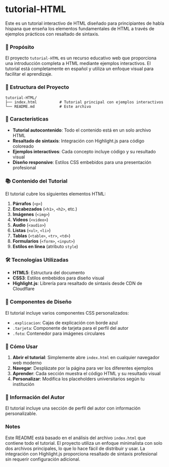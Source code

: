 # tutorial-HTML
Este es un tutorial interactivo de HTML diseñado para principiantes de habla hispana que enseña los elementos fundamentales de HTML a través de ejemplos prácticos con resaltado de sintaxis.

### 🎯 Propósito

El proyecto `tutorial-HTML` es un recurso educativo web que proporciona una introducción completa a HTML mediante ejemplos interactivos.   El tutorial está completamente en español y utiliza un enfoque visual para facilitar el aprendizaje.

### 📁 Estructura del Proyecto

```
tutorial-HTML/
├── index.html          # Tutorial principal con ejemplos interactivos
└── README.md           # Este archivo
```

### 🚀 Características

- **Tutorial autocontenido**: Todo el contenido está en un solo archivo HTML  
- **Resaltado de sintaxis**: Integración con Highlight.js para código coloreado  
- **Ejemplos interactivos**: Cada concepto incluye código y su resultado visual
- **Diseño responsive**: Estilos CSS embebidos para una presentación profesional 

### 📚 Contenido del Tutorial

El tutorial cubre los siguientes elementos HTML:

1. **Párrafos** (`<p>`) 
2. **Encabezados** (`<h1>`, `<h2>`, etc.) 
3. **Imágenes** (`<img>`) 
4. **Videos** (`<video>`)  
5. **Audio** (`<audio>`) 
6. **Listas** (`<ul>`, `<li>`) 
7. **Tablas** (`<table>`, `<tr>`, `<td>`) 
8. **Formularios** (`<form>`, `<input>`) 
9. **Estilos en línea** (atributo `style`) 

### 🛠️ Tecnologías Utilizadas

- **HTML5**: Estructura del documento 
- **CSS3**: Estilos embebidos para diseño visual
- **Highlight.js**: Librería para resaltado de sintaxis desde CDN de Cloudflare 

### 🎨 Componentes de Diseño

El tutorial incluye varios componentes CSS personalizados:

- `.explicacion`: Cajas de explicación con borde azul 
- `.tarjeta`: Componente de tarjeta para el perfil del autor 
- `.foto`: Contenedor para imágenes circulares 

### 🚀 Cómo Usar

1. **Abrir el tutorial**: Simplemente abre `index.html` en cualquier navegador web moderno
2. **Navegar**: Desplázate por la página para ver los diferentes ejemplos
3. **Aprender**: Cada sección muestra el código HTML y su resultado visual
4. **Personalizar**: Modifica los placeholders universitarios según tu institución 

### 👤 Información del Autor

El tutorial incluye una sección de perfil del autor con información personalizable. 

### Notes

Este README está basado en el análisis del archivo `index.html` que contiene todo el tutorial. El proyecto utiliza un enfoque minimalista con solo dos archivos principales, lo que lo hace fácil de distribuir y usar. La integración con Highlight.js proporciona resaltado de sintaxis profesional sin requerir configuración adicional.
